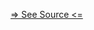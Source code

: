 [=> See Source <=](../../../../../../../docs/fundamentals/tools/singleton-manager/example-fail/index.md)
